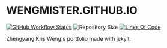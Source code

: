 # WENGMISTER.GITHUB.IO

[![GitHub Workflow Status](https://img.shields.io/github/actions/workflow/status/wengmister/wengmister.github.io/hugo.yaml?branch=main&style=flat)](https://github.com/wengmister/wengmister.github.io/actions)
![Repository Size](https://img.shields.io/github/repo-size/wengmister/wengmister.github.io)
[![Lines Of Code](https://tokei.rs/b1/github/wengmister/wengmister.github.io?category=code)](https://github.com/wengmister/wengmister.github.io)

Zhengyang Kris Weng's portfolio made with jekyll.